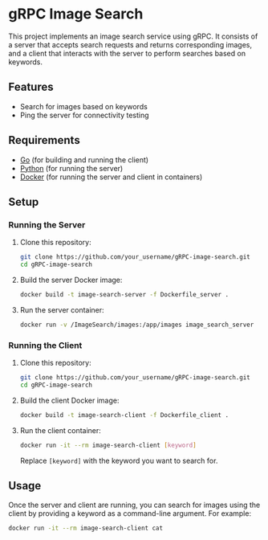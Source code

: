 # gRPC Image Search

This project implements an image search service using gRPC. It consists of a server that accepts search requests and returns corresponding images, and a client that interacts with the server to perform searches based on keywords.

## Features

- Search for images based on keywords
- Ping the server for connectivity testing

## Requirements

- [Go](https://golang.org/) (for building and running the client)
- [Python](https://www.python.org/) (for running the server)
- [Docker](https://www.docker.com/) (for running the server and client in containers)

## Setup

### Running the Server

1. Clone this repository:

    ```bash
    git clone https://github.com/your_username/gRPC-image-search.git
    cd gRPC-image-search
    ```

2. Build the server Docker image:

    ```bash
    docker build -t image-search-server -f Dockerfile_server .
    ```

3. Run the server container:

    ```bash
    docker run -v /ImageSearch/images:/app/images image_search_server
    ```

### Running the Client

1. Clone this repository:

    ```bash
    git clone https://github.com/your_username/gRPC-image-search.git
    cd gRPC-image-search
    ```

2. Build the client Docker image:

    ```bash
    docker build -t image-search-client -f Dockerfile_client .
    ```

3. Run the client container:

    ```bash
    docker run -it --rm image-search-client [keyword]
    ```

    Replace `[keyword]` with the keyword you want to search for.

## Usage

Once the server and client are running, you can search for images using the client by providing a keyword as a command-line argument. For example:

```bash
docker run -it --rm image-search-client cat
